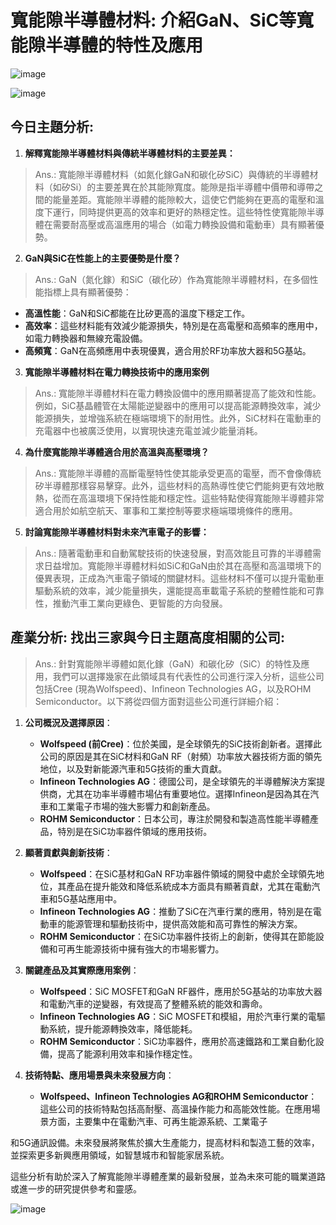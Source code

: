 # 寬能隙半導體材料: 介紹GaN、SiC等寬能隙半導體的特性及應用

![image](https://github.com/Grace-TA/ITEE2024/assets/89304181/9a767e07-8370-4fe4-9b1d-cdb5ae99800e)

![image](https://github.com/Grace-TA/ITEE2024/assets/89304181/966e6a1c-9321-4612-9344-1ae191afa9a4)


## 今日主題分析: 

1. **解釋寬能隙半導體材料與傳統半導體材料的主要差異：**

> Ans.: 寬能隙半導體材料（如氮化鎵GaN和碳化矽SiC）與傳統的半導體材料（如矽Si）的主要差異在於其能隙寬度。能隙是指半導體中價帶和導帶之間的能量差距。寬能隙半導體的能隙較大，這使它們能夠在更高的電壓和溫度下運行，同時提供更高的效率和更好的熱穩定性。這些特性使寬能隙半導體在需要耐高壓或高溫應用的場合（如電力轉換設備和電動車）具有顯著優勢。

2. **GaN與SiC在性能上的主要優勢是什麼？**

> Ans.: GaN（氮化鎵）和SiC（碳化矽）作為寬能隙半導體材料，在多個性能指標上具有顯著優勢：
   - **高溫性能**：GaN和SiC都能在比矽更高的溫度下穩定工作。
   - **高效率**：這些材料能有效減少能源損失，特別是在高電壓和高頻率的應用中，如電力轉換器和無線充電設備。
   - **高頻寬**：GaN在高頻應用中表現優異，適合用於RF功率放大器和5G基站。

3. **寬能隙半導體材料在電力轉換技術中的應用案例**

> Ans.: 寬能隙半導體材料在電力轉換設備中的應用顯著提高了能效和性能。例如，SiC基晶體管在太陽能逆變器中的應用可以提高能源轉換效率，減少能源損失，並增強系統在極端環境下的耐用性。此外，SiC材料在電動車的充電器中也被廣泛使用，以實現快速充電並減少能量消耗。

4. **為什麼寬能隙半導體適合用於高溫與高壓環境？**

> Ans.: 寬能隙半導體的高斷電壓特性使其能承受更高的電壓，而不會像傳統矽半導體那樣容易擊穿。此外，這些材料的高熱導性使它們能夠更有效地散熱，從而在高溫環境下保持性能和穩定性。這些特點使得寬能隙半導體非常適合用於如航空航天、軍事和工業控制等要求極端環境條件的應用。

5. **討論寬能隙半導體材料對未來汽車電子的影響：**

> Ans.: 隨著電動車和自動駕駛技術的快速發展，對高效能且可靠的半導體需求日益增加。寬能隙半導體材料如SiC和GaN由於其在高壓和高溫環境下的優異表現，正成為汽車電子領域的關鍵材料。這些材料不僅可以提升電動車驅動系統的效率，減少能量損失，還能提高車載電子系統的整體性能和可靠性，推動汽車工業向更綠色、更智能的方向發展。

## 產業分析: 找出三家與今日主題高度相關的公司:

> Ans.: 針對寬能隙半導體如氮化鎵（GaN）和碳化矽（SiC）的特性及應用，我們可以選擇幾家在此領域具有代表性的公司進行深入分析，這些公司包括Cree (現為Wolfspeed)、Infineon Technologies AG，以及ROHM Semiconductor。以下將從四個方面對這些公司進行詳細介紹：

1. **公司概況及選擇原因**：
   - **Wolfspeed (前Cree)**：位於美國，是全球領先的SiC技術創新者。選擇此公司的原因是其在SiC材料和GaN RF（射頻）功率放大器技術方面的領先地位，以及對新能源汽車和5G技術的重大貢獻。
   - **Infineon Technologies AG**：德國公司，是全球領先的半導體解決方案提供商，尤其在功率半導體市場佔有重要地位。選擇Infineon是因為其在汽車和工業電子市場的強大影響力和創新產品。
   - **ROHM Semiconductor**：日本公司，專注於開發和製造高性能半導體產品，特別是在SiC功率器件領域的應用技術。

2. **顯著貢獻與創新技術**：
   - **Wolfspeed**：在SiC基材和GaN RF功率器件領域的開發中處於全球領先地位，其產品在提升能效和降低系統成本方面具有顯著貢獻，尤其在電動汽車和5G基站應用中。
   - **Infineon Technologies AG**：推動了SiC在汽車行業的應用，特別是在電動車的能源管理和驅動技術中，提供高效能和高可靠性的解決方案。
   - **ROHM Semiconductor**：在SiC功率器件技術上的創新，使得其在節能設備和可再生能源技術中擁有強大的市場影響力。

3. **關鍵產品及其實際應用案例**：
   - **Wolfspeed**：SiC MOSFET和GaN RF器件，應用於5G基站的功率放大器和電動汽車的逆變器，有效提高了整體系統的能效和壽命。
   - **Infineon Technologies AG**：SiC MOSFET和模組，用於汽車行業的電驅動系統，提升能源轉換效率，降低能耗。
   - **ROHM Semiconductor**：SiC功率器件，應用於高速鐵路和工業自動化設備，提高了能源利用效率和操作穩定性。

4. **技術特點、應用場景與未來發展方向**：
   - **Wolfspeed、Infineon Technologies AG和ROHM Semiconductor**：這些公司的技術特點包括高耐壓、高溫操作能力和高能效性能。在應用場景方面，主要集中在電動汽車、可再生能源系統、工業電子

和5G通訊設備。未來發展將聚焦於擴大生產能力，提高材料和製造工藝的效率，並探索更多新興應用領域，如智慧城市和智能家居系統。

這些分析有助於深入了解寬能隙半導體產業的最新發展，並為未來可能的職業道路或進一步的研究提供參考和靈感。

![image](https://github.com/Grace-TA/ITEE2024/assets/89304181/178f5b6d-1179-4654-9268-76b3cd241e1e)
